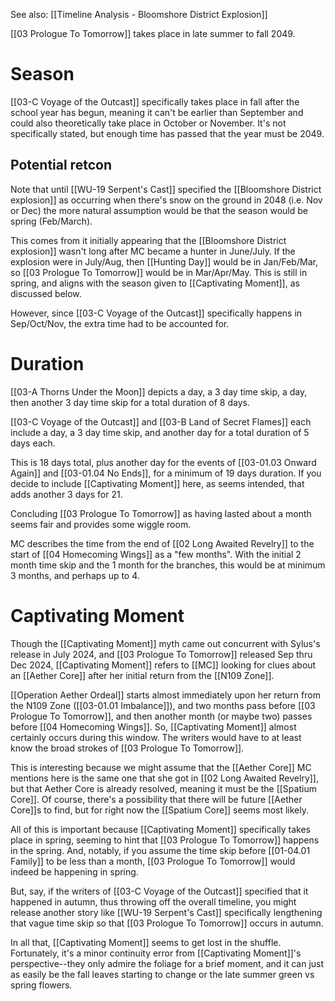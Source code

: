 See also: [[Timeline Analysis - Bloomshore District Explosion]]

[[03 Prologue To Tomorrow]] takes place in late summer to fall 2049.
# Season
[[03-C Voyage of the Outcast]] specifically takes place in fall after the school year has begun, meaning it can't be earlier than September and could also theoretically take place in October or November. It's not specifically stated, but enough time has passed that the year must be 2049.

## Potential retcon
Note that until [[WU-19 Serpent's Cast]] specified the [[Bloomshore District explosion]] as occurring when there's snow on the ground in 2048 (i.e. Nov or Dec) the more natural assumption would be that the season would be spring (Feb/March).

This comes from it initially appearing that the [[Bloomshore District explosion]] wasn't long after MC became a hunter in June/July. If the explosion were in July/Aug, then [[Hunting Day]] would be in Jan/Feb/Mar, so [[03 Prologue To Tomorrow]] would be in Mar/Apr/May. This is still in spring, and aligns with the season given to [[Captivating Moment]], as discussed below.

However, since [[03-C Voyage of the Outcast]] specifically happens in Sep/Oct/Nov, the extra time had to be accounted for.
# Duration
[[03-A Thorns Under the Moon]] depicts a day, a 3 day time skip, a day, then another 3 day time skip for a total duration of 8 days.

[[03-C Voyage of the Outcast]] and [[03-B Land of Secret Flames]] each include a day, a 3 day time skip, and another day for a total duration of 5 days each.

This is 18 days total, plus another day for the events of [[03-01.03 Onward Again]] and [[03-01.04 No Ends]], for a minimum of 19 days duration. If you decide to include [[Captivating Moment]] here, as seems intended, that adds another 3 days for 21.

Concluding [[03 Prologue To Tomorrow]] as having lasted about a month seems fair and provides some wiggle room.

MC describes the time from the end of [[02 Long Awaited Revelry]] to the start of [[04 Homecoming Wings]] as a "few months". With the initial 2 month time skip and the 1 month for the branches, this would be at minimum 3 months, and perhaps up to 4.

# Captivating Moment
Though the [[Captivating Moment]] myth came out concurrent with Sylus's release in July 2024, and [[03 Prologue To Tomorrow]] released Sep thru Dec 2024, [[Captivating Moment]] refers to [[MC]] looking for clues about an [[Aether Core]] after her initial return from the [[N109 Zone]].

[[Operation Aether Ordeal]] starts almost immediately upon her return from the N109 Zone ([[03-01.01 Imbalance]]), and two months pass before [[03 Prologue To Tomorrow]], and then another month (or maybe two) passes before [[04 Homecoming Wings]]. So, [[Captivating Moment]] almost certainly occurs during this window. The writers would have to at least know the broad strokes of [[03 Prologue To Tomorrow]].

This is interesting because we might assume that the [[Aether Core]] MC mentions here is the same one that she got in [[02 Long Awaited Revelry]], but that Aether Core is already resolved, meaning it must be the [[Spatium Core]]. Of course, there's a possibility that there will be future [[Aether Core]]s to find, but for right now the [[Spatium Core]] seems most likely.

All of this is important because [[Captivating Moment]] specifically takes place in spring, seeming to hint that [[03 Prologue To Tomorrow]] happens in the spring. And, notably, if you assume the time skip before [[01-04.01 Family]] to be less than a month, [[03 Prologue To Tomorrow]] would indeed be happening in spring.

But, say, if the writers of [[03-C Voyage of the Outcast]] specified that it happened in autumn, thus throwing off the overall timeline, you might release another story like [[WU-19 Serpent's Cast]] specifically lengthening that vague time skip so that [[03 Prologue To Tomorrow]] occurs in autumn.

In all that, [[Captivating Moment]] seems to get lost in the shuffle. Fortunately, it's a minor continuity error from [[Captivating Moment]]'s perspective--they only admire the foliage for a brief moment, and it can just as easily be the fall leaves starting to change or the late summer green vs spring flowers.